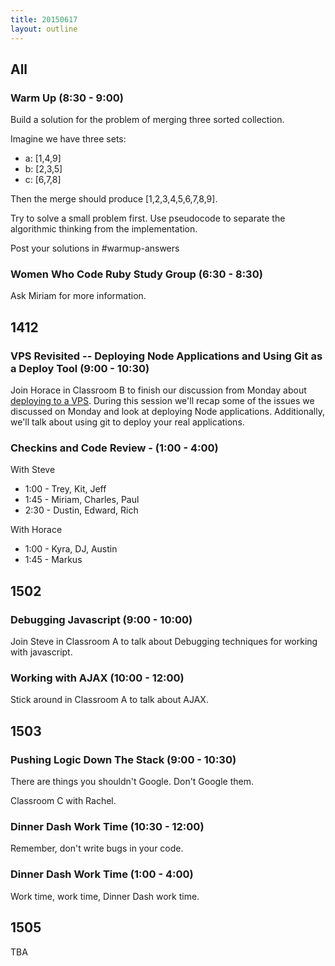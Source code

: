 ```yaml
---
title: 20150617
layout: outline
---
```


## All

### Warm Up (8:30 - 9:00)

Build a solution for the problem of merging three sorted collection.

Imagine we have three sets:

* a: [1,4,9]
* b: [2,3,5]
* c: [6,7,8]

Then the merge should produce [1,2,3,4,5,6,7,8,9].

Try to solve a small problem first. Use pseudocode to separate the algorithmic
thinking from the implementation.

Post your solutions in #warmup-answers

### Women Who Code Ruby Study Group (6:30 - 8:30)

Ask Miriam for more information.


## 1412

### VPS Revisited -- Deploying Node Applications and Using Git as a Deploy Tool (9:00 - 10:30)

Join Horace in Classroom B to finish our discussion from Monday about [deploying to a VPS](https://github.com/turingschool/lesson_plans/blob/master/ruby_03-professional_rails_applications/building-a-vps.markdown). During this session we'll recap some of the issues we discussed on Monday and look at deploying Node applications. Additionally, we'll talk about using git to deploy your real applications.

### Checkins and Code Review - (1:00 - 4:00)

With Steve 

* 1:00 - Trey, Kit, Jeff
* 1:45 - Miriam, Charles, Paul
* 2:30 - Dustin, Edward, Rich

With Horace

* 1:00 - Kyra, DJ, Austin
* 1:45 - Markus


## 1502

### Debugging Javascript (9:00 - 10:00)

Join Steve in Classroom A to talk about Debugging techniques for working with javascript.

### Working with AJAX (10:00 - 12:00)

Stick around in Classroom A to talk about AJAX.

## 1503

### Pushing Logic Down The Stack (9:00 - 10:30)

There are things you shouldn't Google. Don't Google them.

Classroom C with Rachel.

### Dinner Dash Work Time (10:30 - 12:00)

Remember, don't write bugs in your code.

### Dinner Dash Work Time (1:00 - 4:00)

Work time, work time, Dinner Dash work time.


## 1505

TBA
